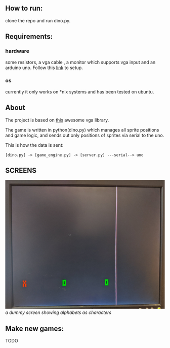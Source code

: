 How to run:
-------
clone the repo and run dino.py.

Requirements:
-------------
### hardware
some resistors, a vga cable , a monitor
which supports vga input and an arduino
uno. Follow this [link](https://github.com/smaffer/vgax) to setup.
### os
currently it only works on *nix systems and has been tested on ubuntu.

About
-----
The project is based on [this](https://github.com/smaffer/vgax) awesome vga library.

The game is written in python(dino.py) which manages all sprite positions and game logic, and sends out only positions of sprites via serial to the uno.

This is how the data is sent:

    [dino.py] -> [game_engine.py] -> [server.py] ---serial--> uno

SCREENS
-------

![pic](./pics/vga_test.jpg)
*a dummy screen showing alphabets as characters*


Make new games:
---------------
TODO

